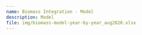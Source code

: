 ```yaml
---
name: Biomass Integration - Model
description: Model
file: img/biomass-model-year-by-year_aug2020.xlsx
---
```

